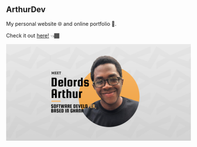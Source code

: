 ## ArthurDev

My personal website 🌐 and online portfolio 📁.

Check it out [here!](https://thearthur.dev) 👈🏾

<img src="web/images/social_share_image.png">
